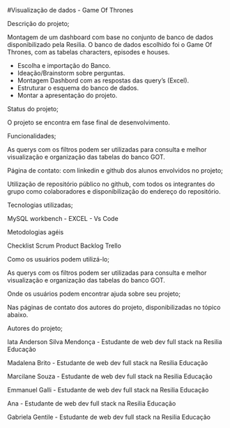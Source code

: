 #Visualização de dados - Game Of Thrones

Descrição do projeto;

Montagem de um dashboard com base no conjunto de banco de dados disponibilizado pela Resilia. O banco de dados escolhido foi o Game Of Thrones, com as tabelas characters, episodes e houses. 

- Escolha e importação do Banco.
- Ideação/Brainstorm sobre perguntas.
- Montagem Dashbord com as respostas das query’s (Excel).
- Estruturar o esquema do banco de dados.
- Montar a apresentação do projeto.

Status do projeto;

O projeto se encontra em fase final de desenvolvimento.

Funcionalidades;

As querys com os filtros podem ser utilizadas para consulta e melhor visualização e organização das tabelas do banco GOT.

Página de contato: com linkedin e github dos alunos envolvidos no projeto;

Utilização de repositório público no github, com todos os integrantes do grupo como colaboradores e disponibilização do endereço do repositório.

Tecnologias utilizadas;

MySQL workbench - EXCEL - Vs Code

Metodologias agéis

Checklist Scrum
Product Backlog
Trello

Como os usuários podem utilizá-lo;

As querys com os filtros podem ser utilizadas para consulta e melhor visualização e organização das tabelas do banco GOT.

Onde os usuários podem encontrar ajuda sobre seu projeto;

Nas páginas de contato dos autores do projeto, disponibilizadas no tópico abaixo.

Autores do projeto;

Iata Anderson Silva Mendonça - Estudante de web dev full stack na Resilia Educação

Madalena Brito - Estudante de web dev full stack na Resilia Educação

 Marcilane Souza - Estudante de web dev full stack na Resilia Educação

 Emmanuel Galli - Estudante de web dev full stack na Resilia Educação

 Ana - Estudante de web dev full stack na Resilia Educação

 Gabriela Gentile - Estudante de web dev full stack na Resilia Educação

  

